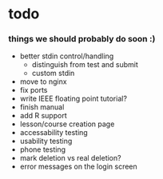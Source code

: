 # todo
### things we should probably do soon :)
- better stdin control/handling
    - distinguish from test and submit
    - custom stdin
- move to nginx
- fix ports
- write IEEE floating point tutorial?
- finish manual
- add R support
- lesson/course creation page
- accessability testing
- usability testing
- phone testing
- mark deletion vs real deletion?
- error messages on the login screen

